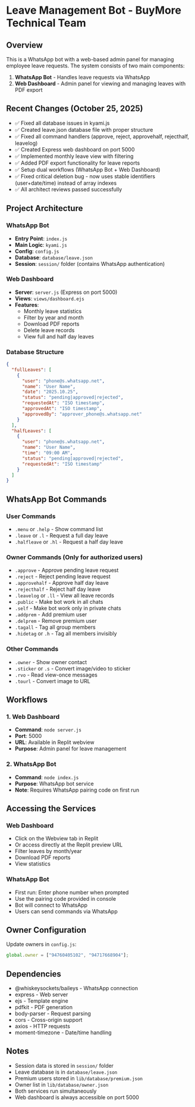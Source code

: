 # Leave Management Bot - BuyMore Technical Team

## Overview
This is a WhatsApp bot with a web-based admin panel for managing employee leave requests. The system consists of two main components:
1. **WhatsApp Bot** - Handles leave requests via WhatsApp
2. **Web Dashboard** - Admin panel for viewing and managing leaves with PDF export

## Recent Changes (October 25, 2025)
- ✅ Fixed all database issues in kyami.js
- ✅ Created leave.json database file with proper structure
- ✅ Fixed all command handlers (approve, reject, approvehalf, rejecthalf, leavelog)
- ✅ Created Express web dashboard on port 5000
- ✅ Implemented monthly leave view with filtering
- ✅ Added PDF export functionality for leave reports
- ✅ Setup dual workflows (WhatsApp Bot + Web Dashboard)
- ✅ Fixed critical deletion bug - now uses stable identifiers (user+date/time) instead of array indexes
- ✅ All architect reviews passed successfully

## Project Architecture

### WhatsApp Bot
- **Entry Point**: `index.js`
- **Main Logic**: `kyami.js`
- **Config**: `config.js`
- **Database**: `database/leave.json`
- **Session**: `session/` folder (contains WhatsApp authentication)

### Web Dashboard
- **Server**: `server.js` (Express on port 5000)
- **Views**: `views/dashboard.ejs`
- **Features**:
  - Monthly leave statistics
  - Filter by year and month
  - Download PDF reports
  - Delete leave records
  - View full and half day leaves

### Database Structure
```json
{
  "fullLeaves": [
    {
      "user": "phone@s.whatsapp.net",
      "name": "User Name",
      "date": "2025.10.25",
      "status": "pending|approved|rejected",
      "requestedAt": "ISO timestamp",
      "approvedAt": "ISO timestamp",
      "approvedBy": "approver_phone@s.whatsapp.net"
    }
  ],
  "halfLeaves": [
    {
      "user": "phone@s.whatsapp.net",
      "name": "User Name",
      "time": "09:00 AM",
      "status": "pending|approved|rejected",
      "requestedAt": "ISO timestamp"
    }
  ]
}
```

## WhatsApp Bot Commands

### User Commands
- `.menu` or `.help` - Show command list
- `.leave` or `.l` - Request a full day leave
- `.halfleave` or `.hl` - Request a half day leave

### Owner Commands (Only for authorized users)
- `.approve` - Approve pending leave request
- `.reject` - Reject pending leave request
- `.approvehalf` - Approve half day leave
- `.rejecthalf` - Reject half day leave
- `.leavelog` or `.ll` - View all leave records
- `.public` - Make bot work in all chats
- `.self` - Make bot work only in private chats
- `.addprem` - Add premium user
- `.delprem` - Remove premium user
- `.tagall` - Tag all group members
- `.hidetag` or `.h` - Tag all members invisibly

### Other Commands
- `.owner` - Show owner contact
- `.sticker` or `.s` - Convert image/video to sticker
- `.rvo` - Read view-once messages
- `.tourl` - Convert image to URL

## Workflows

### 1. Web Dashboard
- **Command**: `node server.js`
- **Port**: 5000
- **URL**: Available in Replit webview
- **Purpose**: Admin panel for leave management

### 2. WhatsApp Bot
- **Command**: `node index.js`
- **Purpose**: WhatsApp bot service
- **Note**: Requires WhatsApp pairing code on first run

## Accessing the Services

### Web Dashboard
- Click on the Webview tab in Replit
- Or access directly at the Replit preview URL
- Filter leaves by month/year
- Download PDF reports
- View statistics

### WhatsApp Bot
- First run: Enter phone number when prompted
- Use the pairing code provided in console
- Bot will connect to WhatsApp
- Users can send commands via WhatsApp

## Owner Configuration
Update owners in `config.js`:
```javascript
global.owner = ["94760405102", "94717668904"];
```

## Dependencies
- @whiskeysockets/baileys - WhatsApp connection
- express - Web server
- ejs - Template engine
- pdfkit - PDF generation
- body-parser - Request parsing
- cors - Cross-origin support
- axios - HTTP requests
- moment-timezone - Date/time handling

## Notes
- Session data is stored in `session/` folder
- Leave database is in `database/leave.json`
- Premium users stored in `lib/database/premium.json`
- Owner list in `lib/database/owner.json`
- Both services run simultaneously
- Web dashboard is always accessible on port 5000
